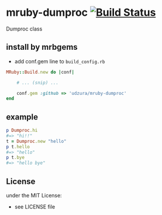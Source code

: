 # mruby-dumproc   [![Build Status](https://travis-ci.org/udzura/mruby-dumproc.svg?branch=master)](https://travis-ci.org/udzura/mruby-dumproc)
Dumproc class
## install by mrbgems
- add conf.gem line to `build_config.rb`

```ruby
MRuby::Build.new do |conf|

    # ... (snip) ...

    conf.gem :github => 'udzura/mruby-dumproc'
end
```
## example
```ruby
p Dumproc.hi
#=> "hi!!"
t = Dumproc.new "hello"
p t.hello
#=> "hello"
p t.bye
#=> "hello bye"
```

## License
under the MIT License:
- see LICENSE file

